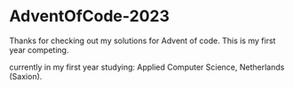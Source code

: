 # AdventOfCode-2023

Thanks for checking out my solutions for Advent of code.
This is my first year competing.

currently in my first year studying: Applied Computer Science, Netherlands (Saxion).
